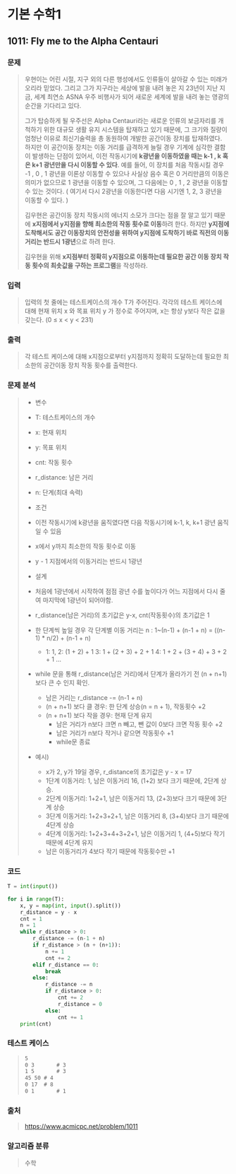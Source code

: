 # 기본 수학1

## 1011: Fly me to the Alpha Centauri

### 문제

> 우현이는 어린 시절, 지구 외의 다른 행성에서도 인류들이 살아갈 수 있는 미래가 오리라 믿었다. 그리고 그가 지구라는 세상에 발을 내려 놓은 지 23년이 지난 지금, 세계 최연소 ASNA 우주 비행사가 되어 새로운 세계에 발을 내려 놓는 영광의 순간을 기다리고 있다.
>
> 그가 탑승하게 될 우주선은 Alpha Centauri라는 새로운 인류의 보금자리를 개척하기 위한 대규모 생활 유지 시스템을 탑재하고 있기 때문에, 그 크기와 질량이 엄청난 이유로 최신기술력을 총 동원하여 개발한 공간이동 장치를 탑재하였다. 하지만 이 공간이동 장치는 이동 거리를 급격하게 늘릴 경우 기계에 심각한 결함이 발생하는 단점이 있어서, 이전 작동시기에 **k광년을 이동하였을 때는 k-1 , k 혹은 k+1 광년만을 다시 이동할 수 있다**. 예를 들어, 이 장치를 처음 작동시킬 경우 -1 , 0 , 1 광년을 이론상 이동할 수 있으나 사실상 음수 혹은 0 거리만큼의 이동은 의미가 없으므로 1 광년을 이동할 수 있으며, 그 다음에는 0 , 1 , 2 광년을 이동할 수 있는 것이다. ( 여기서 다시 2광년을 이동한다면 다음 시기엔 1, 2, 3 광년을 이동할 수 있다. )
>
> 김우현은 공간이동 장치 작동시의 에너지 소모가 크다는 점을 잘 알고 있기 때문에 **x지점에서 y지점을 향해 최소한의 작동 횟수로 이동**하려 한다. 하지만 **y지점에 도착해서도 공간 이동장치의 안전성을 위하여 y지점에 도착하기 바로 직전의 이동거리는 반드시 1광년**으로 하려 한다.
>
> 김우현을 위해 **x지점부터 정확히 y지점으로 이동하는데 필요한 공간 이동 장치 작동 횟수의 최솟값을 구하는 프로그램**을 작성하라.

### 입력

> 입력의 첫 줄에는 테스트케이스의 개수 T가 주어진다. 각각의 테스트 케이스에 대해 현재 위치 x 와 목표 위치 y 가 정수로 주어지며, x는 항상 y보다 작은 값을 갖는다. (0 ≤ x < y < 231)

### 출력

> 각 테스트 케이스에 대해 x지점으로부터 y지점까지 정확히 도달하는데 필요한 최소한의 공간이동 장치 작동 횟수를 출력한다.

### 문제 분석

>- 변수
>  - T: 테스트케이스의 개수
>  - x: 현재 위치
>  - y: 목표 위치
>  - cnt: 작동 횟수
>  - r_distance: 남은 거리
>  - n: 단계(최대 속력)
>
>- 조건
>  - 이전 작동시기에 k광년을 움직였다면 다음 작동시기에 k-1, k, k+1 광년 움직일 수 있음
>  - x에서 y까지 최소한의 작동 횟수로 이동
>  - y - 1 지점에서의 이동거리는 반드시 1광년
>- 설계
>  - 처음에 1광년에서 시작하여 점점 광년 수를 높이다가 어느 지점에서 다시 줄여 마지막에 1광년이 되어야함.
>  - r_distance(남은 거리)의 초기값은 y-x, cnt(작동횟수)의 초기값은 1
>  - 한 단계씩 높일 경우 각 단계별 이동 거리는 n : 1~(n-1) + (n-1 + n) = ((n-1) * n/2) + (n-1 + n)
>    - 1: 1, 2: (1 + 2) + 1 3: 1 + (2 + 3) + 2 + 1 4: 1 + 2 + (3 + 4) + 3 + 2 + 1 ... 
>  - while 문을 통해 r_distance(남은 거리)에서 단계가 올라가기 전 (n + n+1) 보다 큰 수 인지 확인.
>    - 남은 거리는 r_distance -= (n-1 + n)
>    - (n + n+1) 보다 클 경우: 한 단계 상승(n = n + 1), 작동횟수 +2
>    - (n + n+1) 보다 작을 경우: 현재 단계 유지
>      - 남은 거리가 n보다 크면 n 빼고, 뺀 값이 0보다 크면 작동 횟수 +2
>      - 남은 거리가 n보다 작거나 같으면 작동횟수 +1
>      - while문 종료
>  - 예시) 
>    - x가 2, y가 19일 경우, r_distance의 초기값은 y - x = 17
>    - 1단계 이동거리: 1, 남은 이동거리 16, (1+2) 보다 크기 때문에, 2단계 상승.
>    - 2단계 이동거리: 1+2+1, 남은 이동거리 13, (2+3)보다 크기 때문에 3단계 상승
>    - 3단계 이동거리: 1+2+3+2+1, 남은 이동거리 8, (3+4)보다 크기 때문에 4단계 상승
>    - 4단계 이동거리: 1+2+3+4+3+2+1, 남은 이동거리 1, (4+5)보다 작기 때문에 4단계 유지
>    - 남은 이동거리가 4보다 작기 때문에 작동횟수만 +1



### 코드

```python
T = int(input())

for i in range(T):
    x, y = map(int, input().split())
    r_distance = y - x
    cnt = 1
    n = 1
    while r_distance > 0:
        r_distance -= (n-1 + n)
        if r_distance > (n + (n+1)):
            n += 1
            cnt += 2
        elif r_distance == 0:
            break
        else:
            r_distance -= n
            if r_distance > 0:
                cnt += 2
                r_distance = 0
            else:
                cnt += 1
    print(cnt)
```



### 테스트 케이스

> ```tex
> 5		
> 0 3		# 3
> 1 5		# 3
> 45 50	# 4
> 0 17	# 8
> 0 1		# 1
> ```



### 출처

> https://www.acmicpc.net/problem/1011



### 알고리즘 분류

> 수학